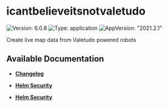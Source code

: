 # icantbelieveitsnotvaletudo

![Version: 6.0.8](https://img.shields.io/badge/Version-6.0.8-informational?style=flat-square) ![Type: application](https://img.shields.io/badge/Type-application-informational?style=flat-square) ![AppVersion: "2021.2.1"](https://img.shields.io/badge/AppVersion-"2021.2.1"-informational?style=flat-square)

Create live map data from Valetudo powered robots

## Available Documentation

- [**Changelog**](CHANGELOG)

- [**Helm Security**](container-security)

- [**Helm Security**](helm-security)

